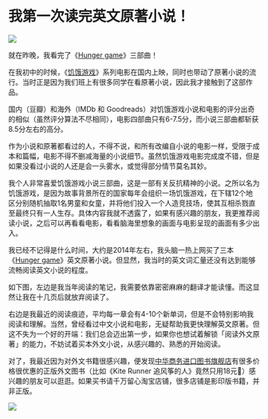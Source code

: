 # 我第一次读完英文原著小说！

![](https://s2.loli.net/2022/06/29/uVwj4cJLX8IFprd.png)

就在昨晚，我看完了《[Hunger game](https://www.goodreads.com/book/show/2767052-the-hunger-games)》三部曲！

在我初中的时候，《[饥饿游戏](https://www.douban.com/search?source=suggest&q=%E9%A5%A5%E9%A5%BF%E6%B8%B8%E6%88%8F)》系列电影在国内上映，同时也带动了原著小说的流行。当时正是因为我们班上有很多同学在看原著小说，因此我才接触到了这部作品。

国内（豆瓣）和海外（IMDb 和 Goodreads）对饥饿游戏小说和电影的评分出奇的相似（虽然评分算法不尽相同），电影四部曲只有6-7.5分，而小说三部曲都斩获8.5分左右的高分。

作为小说和原著都看过的人，不得不说，和所有改编自小说的电影一样，受限于成本和篇幅，电影不得不删减海量的小说细节。虽然饥饿游戏电影完成度不错，但是如果没看过小说的人还是会一头雾水，或觉得部分情节莫名其妙。

我个人非常喜爱饥饿游戏小说三部曲，这是一部有关反抗精神的小说。之所以名为饥饿游戏，是因为故事背景所在的国家每年会组织一场饥饿游戏，在下辖12个地区分别随机抽取1名男童和女童，并将他们投入一个人造竞技场，使其互相杀戮直至最终只有一人生存。具体内容我就不透露了，如果有感兴趣的朋友，我更推荐阅读小说，之后可以再看看电影，看看脑海里想象的画面与电影呈现的画面有多少出入。

我已经不记得是什么时间，大约是2014年左右，我头脑一热上网买了三本《[Hunger game](https://www.goodreads.com/book/show/2767052-the-hunger-games)》英文原著小说。但显然，我当时的英文词汇量还没有达到能够流畅阅读英文小说的程度。

如下图，左边是我当年阅读的笔记，我需要依靠密密麻麻的翻译才能读懂。而这显然让我在十几页后就放弃阅读了。

右边是我最近的阅读痕迹，平均每一章会有4-10个新单词，但是不会特别影响我阅读和理解。当然，曾经看过中文小说和电影，无疑帮助我更快理解英文原著。但这不失为一个好的开端：我们总会迈出第一步，如果你也想试着解锁「阅读外文原著」的能力，不妨试着买本外文小说，从感兴趣的、熟悉的开始阅读。

对了，我最近因为对外文书籍很感兴趣，便发现[中华商务进口图书旗舰店](https://shop.m.jd.com/?shopId=53449&utm_source=iosapp&utm_medium=appshare&utm_campaign=t_335139774&utm_term=CopyURL&ad_od=share&gx=RnFlxmQPPjHQytR2xpksBEfs)有很多价格很优惠的正版外文图书（比如《Kite Runner 追风筝的人》竟然只用18元🤣）感兴趣的朋友可以逛逛。如果买书请千万留心淘宝店铺，很多店铺是影印版书籍，并非正版。

![](https://s2.loli.net/2022/06/29/2jgfDGAt1EpXcwK.png)